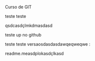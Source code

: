 Curso de GIT

teste teste

qsdcasdçlmkdmasdasd

teste up no github

teste teste versaosdasdasdawqeqweqwe
:



readme.measdplokasdçlkasd
